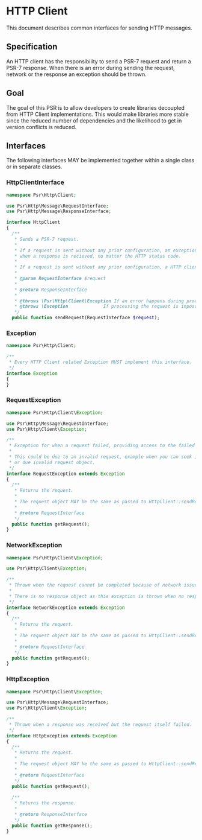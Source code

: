 HTTP Client
===========

This document describes common interfaces for sending HTTP messages.

## Specification

An HTTP client has the responsibility to send a PSR-7 request and return a PSR-7 
response. When there is an error during sending the request, network or the response an 
exception should be thrown. 

## Goal

The goal of this PSR is to allow developers to create libraries decoupled from HTTP Client 
implementations. This would make libraries more stable since the reduced number of 
dependencies and the likelihood to get in version conflicts is reduced.

## Interfaces

The following interfaces MAY be implemented together within a single class or
in separate classes.

### HttpClientInterface

```php
namespace Psr\Http\Client;

use Psr\Http\Message\RequestInterface;
use Psr\Http\Message\ResponseInterface;

interface HttpClient
{
  /**
   * Sends a PSR-7 request.
   *
   * If a request is sent without any prior configuration, an exception MUST NOT be thrown 
   * when a response is recieved, no matter the HTTP status code.  
   * 
   * If a request is sent without any prior configuration, a HTTP client MUST NOT follow redirects.
   *
   * @param RequestInterface $request
   *
   * @return ResponseInterface
   *
   * @throws \Psr\Http\Client\Exception If an error happens during processing the request.
   * @throws \Exception             If processing the request is impossible (eg. bad configuration).
   */
  public function sendRequest(RequestInterface $request);
```

### Exception

```php
namespace Psr\Http\Client;

/**
 * Every HTTP Client related Exception MUST implement this interface.
 */
interface Exception
{
}
```

### RequestException

```php
namespace Psr\Http\Client\Exception;

use Psr\Http\Message\RequestInterface;
use Psr\Http\Client\Exception;

/**
 * Exception for when a request failed, providing access to the failed request.
 *
 * This could be due to an invalid request, example when you can seek in the request body stream
 * or due invalid request object. 
 */
interface RequestException extends Exception
{
  /**
   * Returns the request.
   *
   * The request object MAY be the same as passed to HttpClient::sendRequest()
   *
   * @return RequestInterface
   */
  public function getRequest();
}
```


### NetworkException

```php
namespace Psr\Http\Client\Exception;

use Psr\Http\Client\Exception;

/**
 * Thrown when the request cannot be completed because of network issues.
 *
 * There is no response object as this exception is thrown when no response has been received.
 */
interface NetworkException extends Exception
{
  /**
   * Returns the request.
   *
   * The request object MAY be the same as passed to HttpClient::sendRequest()
   *
   * @return RequestInterface
   */
  public function getRequest();
}
```

### HttpException

```php
namespace Psr\Http\Client\Exception;

use Psr\Http\Message\RequestInterface;
use Psr\Http\Client\Exception;

/**
 * Thrown when a response was received but the request itself failed.
 */
interface HttpException extends Exception
{
  /**
   * Returns the request.
   *
   * The request object MAY be the same as passed to HttpClient::sendRequest()
   *
   * @return RequestInterface
   */
  public function getRequest();
  
  /**
   * Returns the response.
   *
   * @return ResponseInterface
   */
  public function getResponse();
}
```



